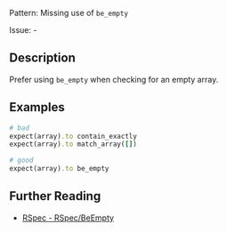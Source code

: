 Pattern: Missing use of `be_empty`

Issue: -

## Description

Prefer using `be_empty` when checking for an empty array.

## Examples

```ruby
# bad
expect(array).to contain_exactly
expect(array).to match_array([])

# good
expect(array).to be_empty
```

## Further Reading

* [RSpec - RSpec/BeEmpty](https://docs.rubocop.org/rubocop-rspec/cops_rspec.html#rspecbeempty)
